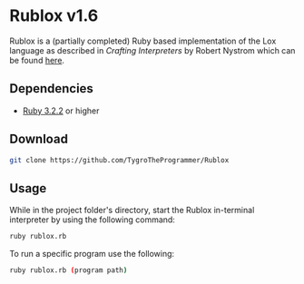# Rublox v1.6
Rublox is a (partially completed) Ruby based implementation of the Lox language as described in *Crafting Interpreters* by Robert Nystrom which can be found [here](https://craftinginterpreters.com/).

## Dependencies
- [Ruby 3.2.2](https://www.ruby-lang.org/en/news/2023/03/30/ruby-3-2-2-released/) or higher

## Download
```bash
git clone https://github.com/TygroTheProgrammer/Rublox
```
## Usage
While in the project folder's directory, start the Rublox in-terminal interpreter by using the following command:

```bash
ruby rublox.rb
```
To run a specific program use the following:
```bash
ruby rublox.rb (program path)
```
